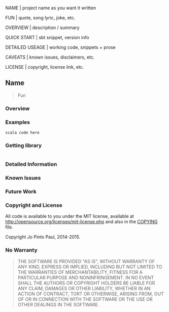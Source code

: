 NAME             | project name as you want it written

FUN              | quote, song lyric, joke, etc.

OVERVIEW         | description / summary

QUICK START      | sbt snippet, version info

DETAILED USEAGE  | working code, snippets + prose

CAVEATS          | known issues, disclaimers, etc.

LICENSE          | copyright, license link, etc.

## Name

> Fun

### Overview

### Examples

```
scala code here
```

### Getting library


```scala
```

### Detailed Information

### Known Issues

### Future Work

### Copyright and License

All code is available to you under the MIT license, available at
http://opensource.org/licenses/mit-license.php and also in the
[COPYING](COPYING) file.

Copyright Jo Pinto Paul, 2014-2015.

### No Warranty

> THE SOFTWARE IS PROVIDED "AS IS", WITHOUT WARRANTY OF ANY KIND,
> EXPRESS OR IMPLIED, INCLUDING BUT NOT LIMITED TO THE WARRANTIES OF
> MERCHANTABILITY, FITNESS FOR A PARTICULAR PURPOSE AND
> NONINFRINGEMENT. IN NO EVENT SHALL THE AUTHORS OR COPYRIGHT HOLDERS
> BE LIABLE FOR ANY CLAIM, DAMAGES OR OTHER LIABILITY, WHETHER IN AN
> ACTION OF CONTRACT, TORT OR OTHERWISE, ARISING FROM, OUT OF OR IN
> CONNECTION WITH THE SOFTWARE OR THE USE OR OTHER DEALINGS IN THE
> SOFTWARE.